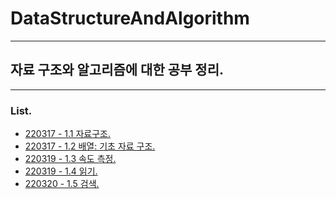 # DataStructureAndAlgorithm
- - -
## 자료 구조와 알고리즘에 대한 공부 정리.
- - -
### List.
- [220317 - 1.1 자료구조.](https://www.notion.so/morgan-kang/1-1-b228619c47b64d109435f4de22be0b56)
- [220317 - 1.2 배열: 기초 자료 구조.](https://www.notion.so/morgan-kang/1-2-c25678359ed342afaf10b7ac254f7b11)
- [220319 - 1.3 속도 측정.](https://www.notion.so/morgan-kang/1-3-bdc42b3b55694b9dbfcf841e6bb74d5b)
- [220319 - 1.4 읽기.](https://www.notion.so/morgan-kang/1-4-478d3fff6cca46a5a0eb843e0fdc4c8e)
- [220320 - 1.5 검색.](https://www.notion.so/morgan-kang/1-5-503dd3fb6e7e45d4b24f70ff34eecf3f)
